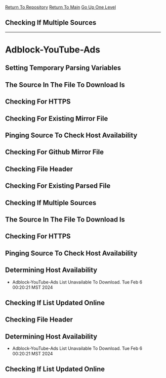 [Return To Repository](https://github.com/DigitalWarrior/piholeparser/)
[Return To Main](https://github.com/DigitalWarrior/piholeparser/blob/master/RecentRunLogs/Mainlog.md)
[Go Up One Level](https://github.com/DigitalWarrior/piholeparser/blob/master/RecentRunLogs/TopLevelScripts/30-Processing-External-Blacklists.md)
## Checking If Multiple Sources
____________________________________
# Adblock-YouTube-Ads
## Setting Temporary Parsing Variables
## The Source In The File To Download Is
## Checking For HTTPS
## Checking For Existing Mirror File
## Pinging Source To Check Host Availability
## Checking For Github Mirror File
## Checking File Header
## Checking For Existing Parsed File
## Checking If Multiple Sources
## The Source In The File To Download Is
## Checking For HTTPS
## Pinging Source To Check Host Availability
## Determining Host Availability
* Adblock-YouTube-Ads List Unavailable To Download. Tue Feb  6 00:20:21 MST 2024
## Checking If List Updated Online
## Checking File Header
## Determining Host Availability
* Adblock-YouTube-Ads List Unavailable To Download. Tue Feb  6 00:20:21 MST 2024
## Checking If List Updated Online

